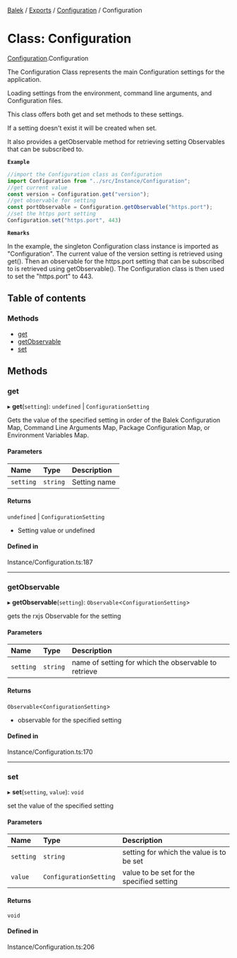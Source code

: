 [Balek](../README.md) / [Exports](../modules.md) / [Configuration](../modules/Configuration.md) / Configuration

# Class: Configuration

[Configuration](../modules/Configuration.md).Configuration

The Configuration Class represents the main Configuration settings for the application.

Loading settings from the environment, command line arguments, and Configuration files.

This class offers both get and set methods to these settings.

If a setting doesn't exist it will be created when set.

It also provides a getObservable method for retrieving setting Observables that can be subscribed to.

**`Example`**

```ts
//import the Configuration class as Configuration
import Configuration from "../src/Instance/Configuration";
//get current value
const version = Configuration.get("version");
//get observable for setting
const portObservable = Configuration.getObservable("https.port");
//set the https port setting
Configuration.set("https.port", 443)
```

**`Remarks`**

In the example, the singleton Configuration class instance is imported as "Configuration". The current value of the version setting is retrieved using get().
Then an observable for the https.port setting that can be subscribed to is retrieved using getObservable().
The Configuration class is then used to set the "https.port" to 443.

## Table of contents

### Methods

- [get](Configuration.Configuration.md#get)
- [getObservable](Configuration.Configuration.md#getobservable)
- [set](Configuration.Configuration.md#set)

## Methods

### get

▸ **get**(`setting`): `undefined` \| `ConfigurationSetting`

Gets the value of the specified setting in order of the Balek Configuration Map,
Command Line Arguments Map, Package Configuration Map, or Environment Variables Map.

#### Parameters

| Name | Type | Description |
| :------ | :------ | :------ |
| `setting` | `string` | Setting name |

#### Returns

`undefined` \| `ConfigurationSetting`

- Setting value or undefined

#### Defined in

Instance/Configuration.ts:187

___

### getObservable

▸ **getObservable**(`setting`): `Observable`<`ConfigurationSetting`\>

gets the rxjs Observable for the setting

#### Parameters

| Name | Type | Description |
| :------ | :------ | :------ |
| `setting` | `string` | name of setting for which the observable to retrieve |

#### Returns

`Observable`<`ConfigurationSetting`\>

- observable for the specified setting

#### Defined in

Instance/Configuration.ts:170

___

### set

▸ **set**(`setting`, `value`): `void`

set the value of the specified setting

#### Parameters

| Name | Type | Description |
| :------ | :------ | :------ |
| `setting` | `string` | setting for which the value is to be set |
| `value` | `ConfigurationSetting` | value to be set for the specified setting |

#### Returns

`void`

#### Defined in

Instance/Configuration.ts:206
